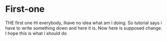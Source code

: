 # First-one
THE first one
Hi everybody, Ihave no idea what am i doing. So tutorial says i have to write something down and here it is.
Now here is supposed change. I hope this is what i should do
